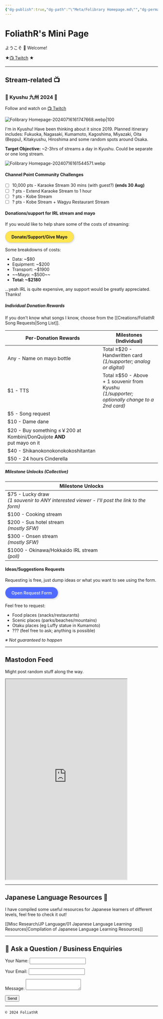 ```yaml
---
{"dg-publish":true,"dg-path":"\"Meta/Folibrary Homepage.md\"","dg-permalink":"home","permalink":"/home/","hide":true,"tags":["gardenEntry"],"dgHomeLink":"false","dgShowBacklinks":"false","dgShowLocalGraph":"false","dgShowInlineTitle":"false","dgShowToc":"false","dgShowFileTree":"false","dgEnableSearch":"false","noteIcon":""}
---
```



# FoliathR's Mini Page
ようこそ 👋 Welcome! 

★[📺 Twitch](https://twitch.tv/foliathr) ★

---
## Stream-related 📺
### 🗾 Kyushu 九州 2024 🗾
Follow and watch on [📺 Twitch](https://twitch.tv/foliathr)

![Folibrary Homepage-20240716161747668.webp|100](/img/user/z.Images/image/Folibrary%20Homepage-20240716161747668.webp)

I'm in Kyushu! Have been thinking about it since 2019. Planned itinerary includes: Fukuoka, Nagasaki, Kumamoto, Kagoshima, Miyazaki, Oita (Beppu), Kitakyushu, Hiroshima and some random spots around Osaka. 

**Target Objective:** ~2-3hrs of streams a day in Kyushu. Could be separate or one long stream.

![Folibrary Homepage-20240716161544571.webp](/img/user/z.Images/image/Folibrary%20Homepage-20240716161544571.webp)

#### Channel Point Community Challenges
- [ ] 10,000 pts - Karaoke Stream 30 mins (with guest?) **(ends 30 Aug)**
- [ ] ? pts - Extend Karaoke Stream to 1 hour
- [ ] ? pts - Kobe Stream
- [ ] ? pts - Kobe Stream + Wagyu Restaurant Stream

#### Donations/support for IRL stream and mayo
If you would like to help share some of the costs of streaming:

<a href="#" target="_blank" style="display: inline-block; padding: 10px 20px; border: 1px solid #ccc; box-shadow: 2px 2px 4px 1px rgba(0, 0, 0, .1); border-radius: 2em; text-decoration: none; color: #000; background-color: #ffe54f; font-weight: 600;">Donate/Support/Give Mayo</a>

Some breakdowns of costs:
- Data: ~$80
- Equipment: ~$200
- Transport: ~$1900
- ~~Mayo: ~$500~~
- **Total: ~$2180**

…yeah IRL is quite expensive, any support would be greatly appreciated. Thanks!


##### Individual Donation Rewards
If you don't know what songs I know, choose from the [[Creations/FoliathR Song Requests\|Song List]].

| Per-Donation Rewards                                                       | Milestones (Individual)                                                                              |
| -------------------------------------------------------------------------- | ---------------------------------------------------------------------------------------------------- |
| Any - Name on mayo bottle                                                  | Total ≥$20 - Handwritten card <br>*(1/supporter; analog or digital)*                                 |
| $1 - TTS<br>                                                               | Total ≥$50 - Above<br>\+ 1 souvenir from Kyushu <br>*(1/supporter; optionally change to a 2nd card)* |
| $5 - Song request<br>                                                      |                                                                                                      |
| $10 - Dame dane                                                            |                                                                                                      |
| $20 - Buy something ≤￥200 at Kombini/DonQuijote **AND** <br>put mayo on it |                                                                                                      |
| $40 - Shikanokonokonokokoshitantan                                         |                                                                                                      |
| $50 - 24 hours Cinderella                                                  |                                                                                                      |

##### Milestone Unlocks (Collective)

| Milestone Unlocks                                                                            |
| -------------------------------------------------------------------------------------------- |
| $75 - Lucky draw<br>*(1 souvenir to ANY interested viewer - I'll post the link to the form)* |
| $100 - Cooking stream                                                                        |
| $200 - Sus hotel stream<br>*(mostly SFW)*                                                    |
| $300 - Onsen stream<br>*(mostly SFW)*                                                        |
| $1000 - Okinawa/Hokkaido IRL stream<br>*(poll)*                                              |

#### Ideas/Suggestions Requests
Requesting is free, just dump ideas or what you want to see using the form.

<a href="#" target="_blank" style="display: inline-block; padding: 10px 20px; border: 1px solid #ccc; box-shadow: 2px 2px 4px 1px rgba(0, 0, 0, .1); border-radius: 2em; text-decoration: none; color: #eee; background-color: #4f6aff; font-weight: 600;">Open Request Form</a>

Feel free to request:
- Food places (snacks/restaurants)
- Scenic places (parks/beaches/mountains)
- Otaku places (eg Luffy statue in Kumamoto)
- ??? (feel free to ask; anything is possible)

*※ Not guaranteed to happen*

---
## Mastodon Feed
Might post random stuff along the way.

<iframe allowfullscreen sandbox="allow-top-navigation allow-scripts allow-popups allow-popups-to-escape-sandbox" width="400" height="660" src="https://mastofeed.com/apiv2/feed?userurl=https%3A%2F%2Ffosstodon.org%2Fusers%2Ffoliathr&theme=dark&size=80&header=true&replies=false&boosts=false"></iframe>

---
## Japanese Language Resources 🎌
I have compiled some useful resources for Japanese learners of different levels, feel free to check it out!

[[Misc Research/JP Language/01 Japanese Language Learning Resources\|Compilation of Japanese Language Learning Resources]]

---
## 💬 Ask a Question / Business Enquiries
<form name="contact" method="POST" data-netlify="true">
  <p>
    <label>Your Name: <input type="text" name="name" /></label>
  </p>
  <p>
    <label>Your Email: <input type="email" name="email" /></label>
  </p>
  <p>
    <label>Message: <textarea name="message"></textarea></label>
  </p>
  <p>
    <button type="submit">Send</button>
  </p>
</form>

---

`© 2024 FoliathR `
<a rel="me" href="https://fosstodon.org/@foliathr"></a>
